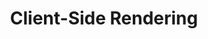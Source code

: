 ---
experience: ['discovery-education', 'essential-forms', 'isobar', 'no1-cooperative', 'skyspecs']
slug: 'client-side-rendering'
title: 'Client-Side Rendering'
type: 'skill'
---